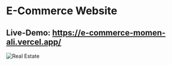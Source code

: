 # E-Commerce Website
## Live-Demo: https://e-commerce-momen-ali.vercel.app/

![Real Estate](https://i.ibb.co/fXjd8TY/Screenshot-2022-12-10-201804.png)
